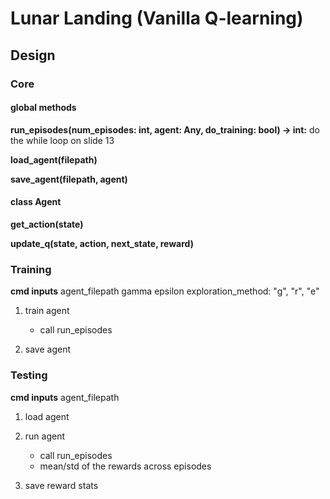 # Lunar Landing (Vanilla Q-learning)

## Design

### Core

#### global methods
**run_episodes(num_episodes: int, agent: Any, do_training: bool) -> int:**
do the while loop on slide 13

**load_agent(filepath)**

**save_agent(filepath, agent)**


#### class Agent

**get_action(state)**

**update_q(state, action, next_state, reward)**


### Training 

**cmd inputs**
agent_filepath
gamma
epsilon
exploration_method: "g", "r", "e"

1. train agent
	- call run_episodes

2. save agent


### Testing

**cmd inputs**
agent_filepath

1. load agent

2. run agent
	- call run_episodes
	- mean/std of the rewards across episodes

3. save reward stats